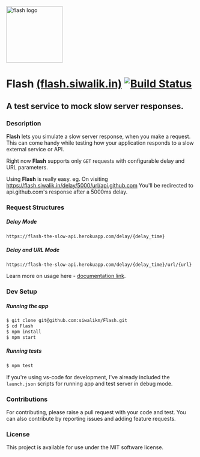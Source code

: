 
<img src="https://github.com/siwalikm/Flash/blob/master/public/assets/flash.png?raw=true" width="150" title="flash logo">


# Flash [(flash.siwalik.in)](https://flash.siwalik.in)  [![Build Status](https://travis-ci.org/siwalikm/Flash.svg?branch=master)](https://travis-ci.org/siwalikm/Flash)
## A test service to mock slow server responses. 


### Description

**Flash** lets you simulate a slow server response, when you make a request.
This can come handy while testing how your  application responds to a slow external service or API.

Right now **Flash** supports only `GET` requests with configurable delay and URL parameters. 

Using **Flash** is really easy. 
eg. On visiting https://flash.siwalik.in/delay/5000/url/api.github.com
You'll be redirected to api.github.com's response after a 5000ms delay.


### Request Structures

##### Delay Mode
```bash
https://flash-the-slow-api.herokuapp.com/delay/{delay_time}
```
##### Delay and URL Mode
```bash
https://flash-the-slow-api.herokuapp.com/delay/{delay_time}/url/{url}
```

Learn more on usage here - [documentation link](https://flash.siwalik.in/doc.html).


### Dev Setup

##### Running the app
```bash
$ git clone git@github.com:siwalikm/Flash.git
$ cd Flash
$ npm install
$ npm start
```
##### Running tests
```bash
$ npm test
```
If you're using vs-code for development, I've already included the `launch.json` scripts for running app and test server in debug mode.

### Contributions

For contributing, please raise a pull request with your code and test. You can also contribute by reporting issues and adding feature requests.


### License

This project is available for use under the MIT software license.
